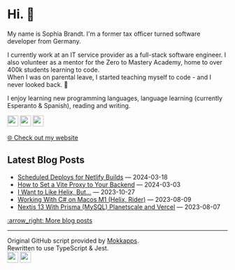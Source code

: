 <h1>Hi. 👋</h1>
<p>My name is Sophia Brandt. I'm a former tax officer turned software developer from Germany.</p>
<p>I currently work at an IT service provider as a full-stack software engineer. I also volunteer as a mentor for the Zero to Mastery Academy, home to over 400k students learning to code.<br>
When I was on parental leave, I started teaching myself to code - and I never looked back. 💜</p>
<p>I enjoy learning new programming languages, language learning (currently Esperanto &amp; Spanish), reading and writing.</p>
<p><a href="https://hachyderm.io/@sbr"><img src="https://img.shields.io/badge/mastodon-6364FF.svg?&style=for-the-badge&logo=mastodon&logoColor=white" height=25></a> <a href="https://www.linkedin.com/in/sophiabrandt"><img src="https://img.shields.io/badge/linkedin-0077B5.svg?&style=for-the-badge&logo=linkedin&logoColor=white" height=25></a> <a href="https://dev.to/sophiabrandt"><img src="https://img.shields.io/badge/DEV.TO-0A0A0A.svg?&style=for-the-badge&logo=dev-dot-to&logoColor=white" height=25></a></p>
<p><a href="https://www.sophiabrandt.com">🌐 Check out my website</a></p>
<h2>Latest Blog Posts</h2>
<ul>
        <li><a href="https://www.rockyourcode.com/scheduled-deploys-for-netlify-builds/">Scheduled Deploys for Netlify Builds</a> — 2024-03-18</li><li><a href="https://www.rockyourcode.com/how-to-set-a-vite-proxy-to-your-backend/">How to Set a Vite Proxy to Your Backend</a> — 2024-03-03</li><li><a href="https://www.rockyourcode.com/i-want-to-like-helix-but/">I Want to Like Helix, But...</a> — 2023-10-27</li><li><a href="https://www.rockyourcode.com/working-with-c-sharp-on-macos-m1-helix-rider/">Working With C# on Macos M1 (Helix, Rider)</a> — 2023-08-09</li><li><a href="https://www.rockyourcode.com/nextjs-13-with-prisma-mysql-planetscale-and-vercel/">Nextjs 13 With Prisma (MySQL) Planetscale and Vercel</a> — 2023-08-07</li>
      </ul>
<a href=https://www.rockyourcode.com>:arrow_right: More blog posts</a><hr />
<p>Original GitHub script provided by <a href="https://github.com/Mokkapps/mokkapps/blob/master/index.js">Mokkapps</a>.<br>
Rewritten to use TypeScript &amp; Jest.<br>
<a href="https://github.com/sophiabrandt/sophiabrandt/blob/master/src/index.ts"><img src="https://img.shields.io/badge/TypeScript-007acc.svg?&style=for-the-badge&logo=TypeScript&logoColor=white" height=25></a> <a href="https://github.com/sophiabrandt/sophiabrandt/blob/master/src/index.spec.ts"><img src="https://img.shields.io/badge/Jest-C21325.svg?&style=for-the-badge&logo=Jest&logoColor=white" height=25></a></p>
